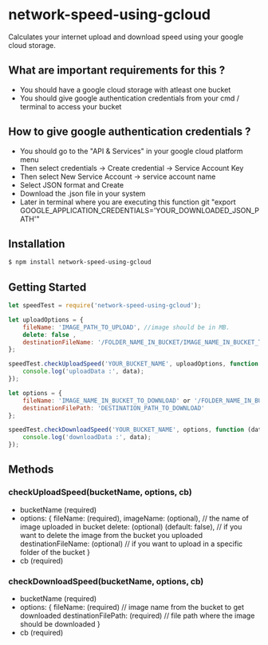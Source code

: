 # network-speed-using-gcloud

Calculates your internet upload and download speed using your google cloud storage.

## What are important requirements for this ?
- You should have a google cloud storage with atleast one bucket
- You should give google authentication credentials from your cmd / terminal to access your bucket

## How to give google authentication credentials ?
- You should go to the "API & Services" in your google cloud platform menu
- Then select credentials -> Create credential -> Service Account Key
- Then select New Service Account -> service account name
- Select JSON format and Create
- Download the .json file in your system
- Later in terminal where you are executing this function git 
"export GOOGLE_APPLICATION_CREDENTIALS='YOUR_DOWNLOADED_JSON_PATH'"

## Installation
```bash
$ npm install network-speed-using-gcloud
```

## Getting Started
```js
let speedTest = require('network-speed-using-gcloud');

let uploadOptions = {
    fileName: 'IMAGE_PATH_TO_UPLOAD', //image should be in MB.
    delete: false ,
    destinationFileName: '/FOLDER_NAME_IN_BUCKET/IMAGE_NAME_IN_BUCKET_TO_UPLOAD' //if you want to upload to some specific folder inside the bucket
};

speedTest.checkUploadSpeed('YOUR_BUCKET_NAME', uploadOptions, function (data) {
    console.log('uploadData :', data);
});

let options = {
    fileName: 'IMAGE_NAME_IN_BUCKET_TO_DOWNLOAD' or '/FOLDER_NAME_IN_BUCKET/IMAGE_NAME_IN_BUCKET_TO_DOWNLOAD', //image should be in MB.
    destinationFilePath: 'DESTINATION_PATH_TO_DOWNLOAD'
};

speedTest.checkDownloadSpeed('YOUR_BUCKET_NAME', options, function (data) {
    console.log('downloadData :', data);
});
```

## Methods 

### checkUploadSpeed(bucketName, options, cb)
- bucketName (required)
- options: {
    fileName: (required),
    imageName: (optional), // the name of image uploaded in bucket
    delete: (optional) (default: false), // if you want to delete the image from the bucket you uploaded
    destinationFileName: (optional) // if you want to upload in a specific folder of the bucket
    }
- cb (required)

### checkDownloadSpeed(bucketName, options, cb)
- bucketName (required)
- options: {
    fileName: (required) // image name from the bucket to get downloaded 
    destinationFilePath: (required) // file path where the image should be downloaded
    }
- cb (required)    
